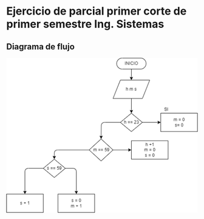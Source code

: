 # Ejercicio de parcial primer corte de primer semestre Ing. Sistemas

## Diagrama de flujo
![Diagrama de flujo](parcial.png "Diagrama de flujo")